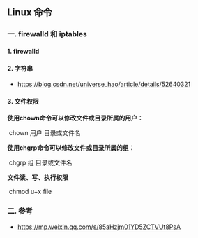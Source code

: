 ## Linux 命令

### 一. firewalld 和 iptables

#### 1. firewalld



#### 2. 字符串

- https://blog.csdn.net/universe_hao/article/details/52640321

#### 3. 文件权限

**使用chown命令可以修改文件或目录所属的用户：**

​	chown 用户 目录或文件名

**使用chgrp命令可以修改文件或目录所属的组：**

​	chgrp 组 目录或文件名

**文件读、写、执行权限**

​	chmod u+x file

### 二. 参考

- https://mp.weixin.qq.com/s/85aHzjm01YD5ZCTVUt8PsA